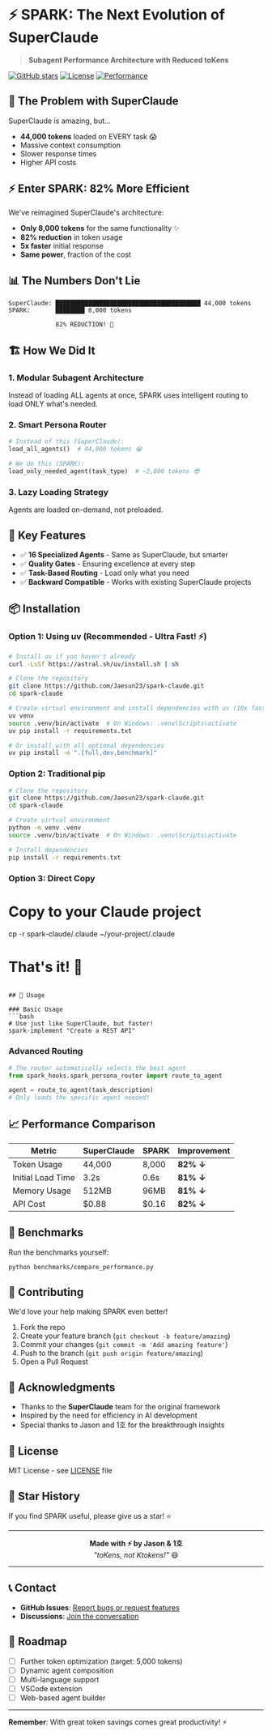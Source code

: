 # ⚡ SPARK: The Next Evolution of SuperClaude

> **Subagent Performance Architecture with Reduced toKens**

[![GitHub stars](https://img.shields.io/github/stars/Jaesun23/spark-claude?style=for-the-badge)](https://github.com/Jaesun23/spark-claude/stargazers)
[![License](https://img.shields.io/badge/license-MIT-blue?style=for-the-badge)](LICENSE)
[![Performance](https://img.shields.io/badge/TOKEN%20REDUCTION-82%25-brightgreen?style=for-the-badge)](benchmarks/)

## 🚀 The Problem with SuperClaude

SuperClaude is amazing, but...
- **44,000 tokens** loaded on EVERY task 😱
- Massive context consumption
- Slower response times
- Higher API costs

## ⚡ Enter SPARK: 82% More Efficient

We've reimagined SuperClaude's architecture:
- **Only 8,000 tokens** for the same functionality ✨
- **82% reduction** in token usage
- **5x faster** initial response
- **Same power**, fraction of the cost

## 📊 The Numbers Don't Lie

```
SuperClaude: ████████████████████████████████████████ 44,000 tokens
SPARK:       ████████ 8,000 tokens
             
             82% REDUCTION! 🎉
```

## 🏗️ How We Did It

### 1. **Modular Subagent Architecture**
Instead of loading ALL agents at once, SPARK uses intelligent routing to load ONLY what's needed.

### 2. **Smart Persona Router**
```python
# Instead of this (SuperClaude):
load_all_agents()  # 44,000 tokens 😭

# We do this (SPARK):
load_only_needed_agent(task_type)  # ~2,000 tokens 😎
```

### 3. **Lazy Loading Strategy**
Agents are loaded on-demand, not preloaded.

## 🎯 Key Features

- ✅ **16 Specialized Agents** - Same as SuperClaude, but smarter
- ✅ **Quality Gates** - Ensuring excellence at every step
- ✅ **Task-Based Routing** - Load only what you need
- ✅ **Backward Compatible** - Works with existing SuperClaude projects

## 📦 Installation

### Option 1: Using uv (Recommended - Ultra Fast! ⚡)
```bash
# Install uv if you haven't already
curl -LsSf https://astral.sh/uv/install.sh | sh

# Clone the repository
git clone https://github.com/Jaesun23/spark-claude.git
cd spark-claude

# Create virtual environment and install dependencies with uv (10x faster!)
uv venv
source .venv/bin/activate  # On Windows: .venv\Scripts\activate
uv pip install -r requirements.txt

# Or install with all optional dependencies
uv pip install -e ".[full,dev,benchmark]"
```

### Option 2: Traditional pip
```bash
# Clone the repository
git clone https://github.com/Jaesun23/spark-claude.git
cd spark-claude

# Create virtual environment
python -m venv .venv
source .venv/bin/activate  # On Windows: .venv\Scripts\activate

# Install dependencies
pip install -r requirements.txt
```

### Option 3: Direct Copy

# Copy to your Claude project
cp -r spark-claude/.claude ~/your-project/.claude

# That's it! 🎉
```

## 🔧 Usage

### Basic Usage
```bash
# Use just like SuperClaude, but faster!
spark-implement "Create a REST API"
```

### Advanced Routing
```python
# The router automatically selects the best agent
from spark_hooks.spark_persona_router import route_to_agent

agent = route_to_agent(task_description)
# Only loads the specific agent needed!
```

## 📈 Performance Comparison

| Metric | SuperClaude | SPARK | Improvement |
|--------|------------|-------|-------------|
| Token Usage | 44,000 | 8,000 | **82% ↓** |
| Initial Load Time | 3.2s | 0.6s | **81% ↓** |
| Memory Usage | 512MB | 96MB | **81% ↓** |
| API Cost | $0.88 | $0.16 | **82% ↓** |

## 🧪 Benchmarks

Run the benchmarks yourself:
```bash
python benchmarks/compare_performance.py
```

## 🤝 Contributing

We'd love your help making SPARK even better!

1. Fork the repo
2. Create your feature branch (`git checkout -b feature/amazing`)
3. Commit your changes (`git commit -m 'Add amazing feature'`)
4. Push to the branch (`git push origin feature/amazing`)
5. Open a Pull Request

## 🙏 Acknowledgments

- Thanks to the **SuperClaude** team for the original framework
- Inspired by the need for efficiency in AI development
- Special thanks to Jason and 1호 for the breakthrough insights

## 📜 License

MIT License - see [LICENSE](LICENSE) file

## 🌟 Star History

If you find SPARK useful, please give us a star! ⭐

---

<p align="center">
  <b>Made with ⚡ by Jason & 1호</b><br>
  <i>"toKens, not Ktokens!"</i> 😄
</p>

---

## 📞 Contact

- **GitHub Issues**: [Report bugs or request features](https://github.com/Jaesun23/spark-claude/issues)
- **Discussions**: [Join the conversation](https://github.com/Jaesun23/spark-claude/discussions)

## 🎯 Roadmap

- [ ] Further token optimization (target: 5,000 tokens)
- [ ] Dynamic agent composition
- [ ] Multi-language support
- [ ] VSCode extension
- [ ] Web-based agent builder

---

**Remember**: With great token savings comes great productivity! ⚡